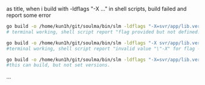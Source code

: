 as title, when i build with -ldflags "-X ..." in shell scripts, build failed and report some error 

```bash
go build -o /home/kun1h/git/soulma/bin/slm -ldflags "-X=svr/app/lib.version=c0f634fd -X=svr/app/lib.builtAt=1651459267 -X=svr/app/lib.buildMode=Debug" main.go
# terminal working, shell script report "flag provided but not defined: -X"
```

```bash
go build -o /home/kun1h/git/soulma/bin/slm -ldflags "-X svr/app/lib.version=c0f634fd -X svr/app/lib.builtAt=1651459267 -X svr/app/lib.buildMode=Debug" main.go
#terminal working, shell script report "invalid value "\"-X" for flag -ldflags: missing =<value> in <pattern>=<value>"
```

```bash
go build -o /home/kun1h/git/soulma/bin/slm -ldflags "-X=svr/app/lib.version=c0f634fd" -ldflags "-X=svr/app/lib.builtAt=1651459267" -ldflags "-X=svr/app/lib.buildMode=Debug" main.go
#this can build, but not set versions.
```

...